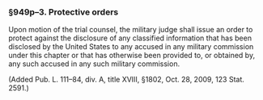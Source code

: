 ### §949p–3. Protective orders ###

Upon motion of the trial counsel, the military judge shall issue an order to protect against the disclosure of any classified information that has been disclosed by the United States to any accused in any military commission under this chapter or that has otherwise been provided to, or obtained by, any such accused in any such military commission.

(Added Pub. L. 111–84, div. A, title XVIII, §1802, Oct. 28, 2009, 123 Stat. 2591.)
